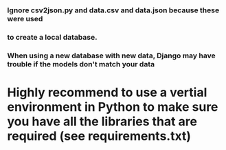 ### Ignore csv2json.py and data.csv and data.json because these were used
### to create a local database.

### When using a new database with new data, Django may have trouble if the models don't match your data

# Highly recommend to use a vertial environment in Python to make sure you have all the libraries that are required (see requirements.txt)

